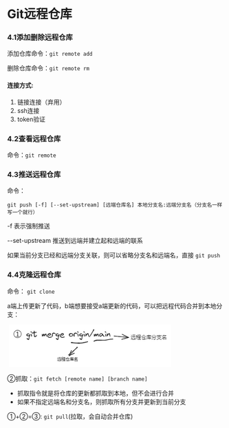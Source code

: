# Git远程仓库

### 4.1添加删除远程仓库	

添加仓库命令：`git remote add`

删除仓库命令：`git remote rm`

#### 连接方式:

1. 链接连接（弃用）
2. ssh连接
3. token验证

### 4.2查看远程仓库

命令：`git remote`

### 4.3推送远程仓库

命令：

```shell
git push [-f] [--set-upstream] [远端仓库名] 本地分支名:远端分支名（分支名一样写一个就行）
```

-f 表示强制推送

--set-upstream  推送到远端并建立起和远端的联系

如果当前分支已经和远端分支关联，则可以省略分支名和远端名，直接 `git push`

### 4.4克隆远程仓库

命令： `git clone`

a端上传更新了代码，b端想要接受a端更新的代码，可以把远程代码合并到本地分支：

​	![image-20231210165054688](./Imgs/2.8.4Git远程仓库/image-20231210165054688.png)

②抓取：`git fetch [remote name] [branch name]`

* 抓取指令就是将仓库的更新都抓取到本地，但不会进行合并
* 如果不指定远端名和分支名，则抓取所有分支并更新到当前分支

①+②=③: `git pull`(拉取，会自动合并仓库)



